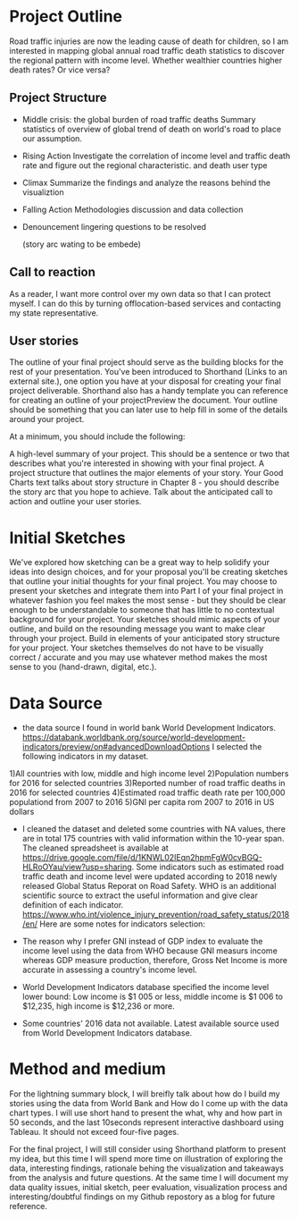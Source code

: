 # Project Outline
Road traffic injuries are now the leading cause of death for children, so I am interested in mapping global annual road traffic death statistics to discover the regional pattern with income level. Whether wealthier countries higher death rates? Or vice versa?

## Project Structure
+ Middle crisis: the global burden of road traffic deaths
  Summary statistics of overview of global trend of death on world's road to place our assumption.
+ Rising Action
  Investigate the correlation of income level and traffic death rate and figure out the regional characteristic. and death user type
+ Climax
  Summarize the findings and analyze the reasons behind the visualiztion
+ Falling Action
  Methodologies discussion and data collection
+ Denouncement
  lingering questions to be resolved
  
  (story arc wating to be embede)
  
## Call to reaction
As a reader, I want more control over my own data so that I can protect myself.  I can do this by turning offlocation-based services and contacting my state representative. 

## User stories





The outline of your final project should serve as the building blocks for the rest of your presentation.  You've been introduced to Shorthand (Links to an external site.), one option you have at your disposal for creating your final project deliverable.  Shorthand also has a handy template you can reference for creating an outline of your projectPreview the document.  Your outline should be something that you can later use to help fill in some of the details around your project.  

At a minimum, you should include the following: 

A high-level summary of your project.  This should be a sentence or two that describes what you're interested in showing with your final project.
A project structure that outlines the major elements of your story.  Your Good Charts text talks about story structure in Chapter 8 - you should describe the story arc that you hope to achieve.  Talk about the anticipated call to action and outline your user stories. 
# Initial Sketches
We've explored how sketching can be a great way to help solidify your ideas into design choices, and for your proposal you'll be creating sketches that outline your initial thoughts for your final project.  You may choose to present your sketches and integrate them into Part I of your final project in whatever fashion you feel makes the most sense - but they should be clear enough to be understandable to someone that has little to no contextual background for your project.  Your sketches should mimic aspects of your outline, and build on the resounding message you want to make clear through your project.  Build in elements of your anticipated story structure for your project.  Your sketches themselves do not have to be visually correct / accurate and you may use whatever method makes the most sense to you (hand-drawn, digital, etc.). 
# Data Source
+ the data source I found in world bank World Development Indicators. https://databank.worldbank.org/source/world-development-indicators/preview/on#advancedDownloadOptions I selected the following indicators in my dataset.
 
 1)All countries with low, middle and high income level 
 2)Population numbers for 2016 for selected countries 
 3)Reported number of road traffic deaths in 2016 for selected countries 
 4)Estimated road traffic death rate per 100,000 populationd from 2007 to 2016
 5)GNI per capita rom 2007 to 2016 in US dollars

+ I cleaned the dataset and deleted some countries with NA values, there are in total 175 countries with valid information within the 10-year span. The cleaned spreadsheet is available at https://drive.google.com/file/d/1KNWL02IEqn2hpmFgW0cvBGQ-HLRoOYau/view?usp=sharing. Some indicators such as estimated road traffic death and income level were updated according to 2018 newly released Global Status Reporat on Road Safety. WHO is an additional scientific source to extract the useful information and give clear definition of each indicator. https://www.who.int/violence_injury_prevention/road_safety_status/2018/en/ Here are some notes for indicators selection:

+ The reason why I prefer GNI instead of GDP index to evaluate the income level using the data from WHO because GNI measurs income whereas GDP measure production, therefore, Gross Net Income is more accurate in assessing a country's income level.
+ World Development Indicators database specified the income level lower bound: Low income is $1 005 or less, middle income is $1 006 to $12,235, high income is $12,236 or more. 
+ Some countries' 2016 data not available. Latest available source used from World Development Indicators database.

# Method and medium
For the lightning summary block, I will breifly talk about how do I build my stories using the data from World Bank and How do I come up with the data chart types. I will use short hand to present the what, why and how part in 50 seconds, and the last 10seconds represent interactive dashboard using Tableau. It should not exceed four-five pages.

For the final project, I will still consider using Shorthand platform to present my idea, but this time I will spend more time on illustration of exploring the data, interesting findings, rationale behing the visualization and takeaways from the analysis and future questions. At the same time I will document my data quality issues, initial sketch, peer evaluation, visualization process and interesting/doubtful findings on my Github repostory as a blog for future reference.






